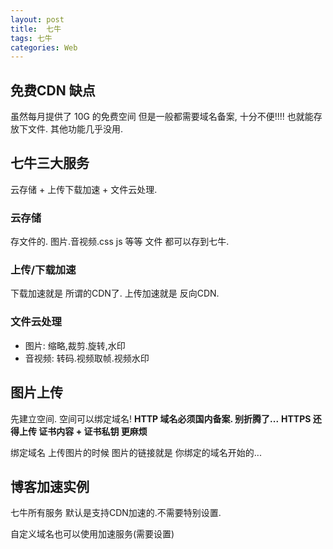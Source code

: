 ```yaml
---
layout: post
title:  七牛
tags: 七牛
categories: Web
---
```



## 免费CDN 缺点

虽然每月提供了 10G 的免费空间
但是一般都需要域名备案, 十分不便!!!!
也就能存放下文件. 其他功能几乎没用.












## 七牛三大服务

云存储 + 上传下载加速 + 文件云处理.


### 云存储
存文件的.
图片.音视频.css js 等等 文件 都可以存到七牛.

### 上传/下载加速
下载加速就是 所谓的CDN了.
上传加速就是 反向CDN.

### 文件云处理

- 图片: 缩略,裁剪.旋转,水印
- 音视频: 转码.视频取帧.视频水印










## 图片上传

先建立空间.
空间可以绑定域名! 
**HTTP 域名必须国内备案. 别折腾了...**
**HTTPS 还得上传 证书内容 + 证书私钥 更麻烦**



绑定域名 上传图片的时候 图片的链接就是 你绑定的域名开始的...













## 博客加速实例

七牛所有服务 默认是支持CDN加速的.不需要特别设置.

自定义域名也可以使用加速服务(需要设置)


